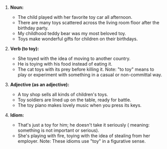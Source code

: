 1. **Noun:**
   - The child played with her favorite toy car all afternoon.
   - There are many toys scattered across the living room floor after the birthday party.
   - My childhood teddy bear was my most beloved toy.
   - Toys make wonderful gifts for children on their birthdays.

2. **Verb (to toy):**
   - She toyed with the idea of moving to another country.
   - He is toying with his food instead of eating it.
   - The cat toys with its prey before killing it.
   Note: "to toy" means to play or experiment with something in a casual or non-committal way.

3. **Adjective (as an adjective):**
   - A toy shop sells all kinds of children's toys.
   - Toy soldiers are lined up on the table, ready for battle.
   - The toy piano makes lovely music when you press its keys.

4. **Idiom:**
   - That's just a toy for him; he doesn't take it seriously ( meaning: something is not important or serious).
   - She's playing with fire, toying with the idea of stealing from her employer.
   Note: These idioms use "toy" in a figurative sense.
